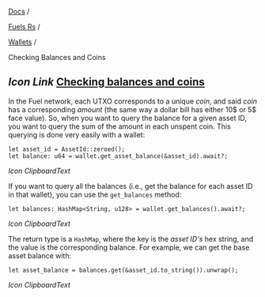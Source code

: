 [Docs](https://docs.fuel.network/) /

[Fuels Rs](https://docs.fuel.network/docs/fuels-rs/) /

[Wallets](https://docs.fuel.network/docs/fuels-rs/wallets/) /

Checking Balances and Coins

## _Icon Link_ [Checking balances and coins](https://docs.fuel.network/docs/fuels-rs/wallets/checking-balances-and-coins/\#checking-balances-and-coins)

In the Fuel network, each UTXO corresponds to a unique _coin_, and said _coin_ has a corresponding _amount_ (the same way a dollar bill has either 10$ or 5$ face value). So, when you want to query the balance for a given asset ID, you want to query the sum of the amount in each unspent coin. This querying is done very easily with a wallet:

```fuel_Box fuel_Box-idXKMmm-css
let asset_id = AssetId::zeroed();
let balance: u64 = wallet.get_asset_balance(&asset_id).await?;
```

_Icon ClipboardText_

If you want to query all the balances (i.e., get the balance for each asset ID in that wallet), you can use the `get_balances` method:

```fuel_Box fuel_Box-idXKMmm-css
let balances: HashMap<String, u128> = wallet.get_balances().await?;
```

_Icon ClipboardText_

The return type is a `HashMap`, where the key is the _asset ID's_ hex string, and the value is the corresponding balance. For example, we can get the base asset balance with:

```fuel_Box fuel_Box-idXKMmm-css
let asset_balance = balances.get(&asset_id.to_string()).unwrap();
```

_Icon ClipboardText_